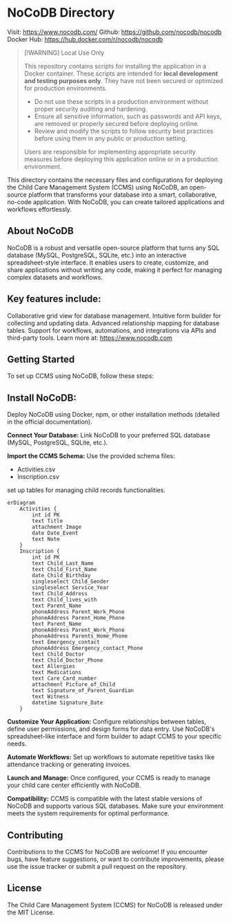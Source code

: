 # NoCoDB Directory

Visit: https://www.nocodb.com/
Github: https://github.com/nocodb/nocodb
Docker Hub: https://hub.docker.com/r/nocodb/nocodb

> [!WARNING] Local Use Only
> 
> This repository contains scripts for installing the application in a Docker container. These scripts are intended for **local development and testing purposes only**. They have not been secured or optimized for production environments.
> 
> - Do not use these scripts in a production environment without proper security auditing and hardening.
> - Ensure all sensitive information, such as passwords and API keys, are removed or properly secured before deploying online.
> - Review and modify the scripts to follow security best practices before using them in any public or production setting.
> 
> Users are responsible for implementing appropriate security measures before deploying this application online or in a production environment.

This directory contains the necessary files and configurations for deploying the Child Care Management System (CCMS) using NoCoDB, an open-source platform that transforms your database into a smart, collaborative, no-code application. With NoCoDB, you can create tailored applications and workflows effortlessly.

## About NoCoDB
NoCoDB is a robust and versatile open-source platform that turns any SQL database (MySQL, PostgreSQL, SQLite, etc.) into an interactive spreadsheet-style interface. It enables users to create, customize, and share applications without writing any code, making it perfect for managing complex datasets and workflows.

## Key features include:
Collaborative grid view for database management.
Intuitive form builder for collecting and updating data.
Advanced relationship mapping for database tables.
Support for workflows, automations, and integrations via APIs and third-party tools.
Learn more at: https://www.nocodb.com

## Getting Started
To set up CCMS using NoCoDB, follow these steps:

## Install NoCoDB:
Deploy NoCoDB using Docker, npm, or other installation methods (detailed in the official documentation).

**Connect Your Database:** Link NoCoDB to your preferred SQL database (MySQL, PostgreSQL, SQLite, etc.).

**Import the CCMS Schema:** Use the provided schema files:

- Activities.csv
- Inscription.csv

set up tables for managing child records functionalities.

```mermaid
erDiagram
    Activities {
        int id PK
        text Title
        attachment Image
        date Date_Event
        text Note
    }
    Inscription {
        int id PK
        text Child_Last_Name
        text Child_First_Name       
        date Child_Birthday
        singleselect Child_Gender
        singleselect Service_Year
        text Child_Address
        text Child_lives_with
        text Parent_Name
        phoneAddress Parent_Work_Phone
        phoneAddress Parent_Home_Phone
        text Parent_Name
        phoneAddress Parent_Work_Phone
        phoneAddress Parents_Home_Phone
        text Emergency_contact
        phoneAddress Emergency_contact_Phone
        text Child_Doctor
        text Child_Doctor_Phone
        text Allergies
        text Medications
        text Care_Card_number
        attachment Picture_of_Child
        text Signature_of_Parent_Guardian
        text Witness
        datetime Signature_Date
    }
```


**Customize Your Application:** Configure relationships between tables, define user permissions, and design forms for data entry.
Use NoCoDB's spreadsheet-like interface and form builder to adapt CCMS to your specific needs.

**Automate Workflows:** Set up workflows to automate repetitive tasks like attendance tracking or generating invoices.

**Launch and Manage:** Once configured, your CCMS is ready to manage your child care center efficiently with NoCoDB.

**Compatibility:** CCMS is compatible with the latest stable versions of NoCoDB and supports various SQL databases. Make sure your environment meets the system requirements for optimal performance.

## Contributing
Contributions to the CCMS for NoCoDB are welcome! If you encounter bugs, have feature suggestions, or want to contribute improvements, please use the issue tracker or submit a pull request on the repository.

## License
The Child Care Management System (CCMS) for NoCoDB is released under the MIT License.
